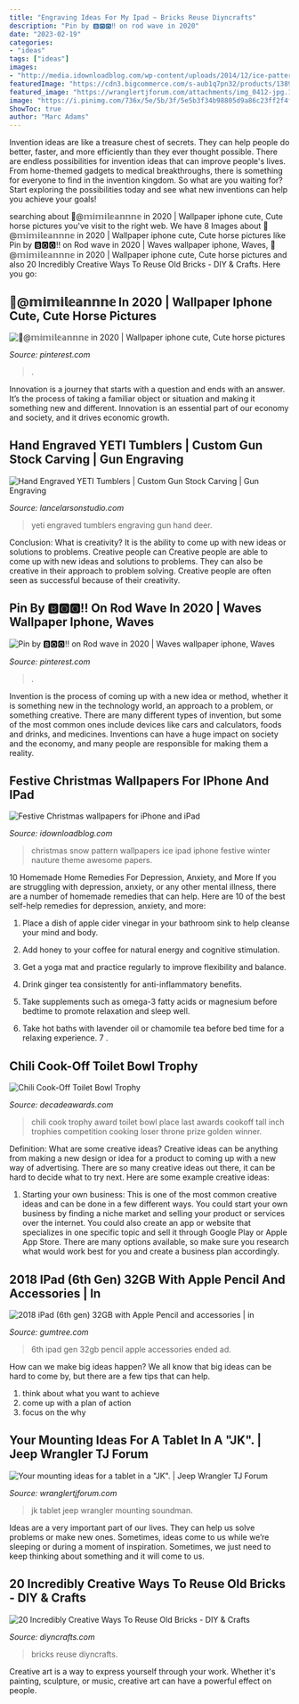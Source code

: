 ```yaml
---
title: "Engraving Ideas For My Ipad ~ Bricks Reuse Diyncrafts"
description: "Pin by 🅱️🅾️🅾️‼️ on rod wave in 2020"
date: "2023-02-19"
categories:
- "ideas"
tags: ["ideas"]
images:
- "http://media.idownloadblog.com/wp-content/uploads/2014/12/ice-pattern-blue-snow-nauture-christmas-9-wallpaper.jpg"
featuredImage: "https://cdn3.bigcommerce.com/s-aub1q7pn32/products/13896/images/26985/RFG841-Chili__23164.1484259824.500.750.jpg?c=2"
featured_image: "https://wranglertjforum.com/attachments/img_0412-jpg.19657/"
image: "https://i.pinimg.com/736x/5e/5b/3f/5e5b3f34b98805d9a86c23ff2f4fc954.jpg"
ShowToc: true
author: "Marc Adams"
---
```



Invention ideas are like a treasure chest of secrets. They can help people do better, faster, and more efficiently than they ever thought possible. There are endless possibilities for invention ideas that can improve people's lives. From home-themed gadgets to medical breakthroughs, there is something for everyone to find in the invention kingdom. So what are you waiting for? Start exploring the possibilities today and see what new inventions can help you achieve your goals!

	

		
searching about 🍑@𝕞𝕚𝕞𝕚𝕝𝕖𝕒𝕟𝕟𝕟𝕖 in 2020 | Wallpaper iphone cute, Cute horse pictures you've visit to the right web. We have 8 Images about 🍑@𝕞𝕚𝕞𝕚𝕝𝕖𝕒𝕟𝕟𝕟𝕖 in 2020 | Wallpaper iphone cute, Cute horse pictures like Pin by 🅱️🅾️🅾️‼️ on Rod wave in 2020 | Waves wallpaper iphone, Waves, 🍑@𝕞𝕚𝕞𝕚𝕝𝕖𝕒𝕟𝕟𝕟𝕖 in 2020 | Wallpaper iphone cute, Cute horse pictures and also 20 Incredibly Creative Ways To Reuse Old Bricks - DIY &amp; Crafts. Here you go:
		
    
## 🍑@𝕞𝕚𝕞𝕚𝕝𝕖𝕒𝕟𝕟𝕟𝕖 In 2020 | Wallpaper Iphone Cute, Cute Horse Pictures

<img loading=lazy src="https://i.pinimg.com/736x/b2/ab/71/b2ab71e8257937e0f0103fe090b5894d.jpg" onerror="this.onerror=null;this.src='https://tse1.mm.bing.net/th?id=OIP.uzTGSp_H5XGuJX1jG3TtzQHaJ3&amp;pid=15.1';" alt="🍑@𝕞𝕚𝕞𝕚𝕝𝕖𝕒𝕟𝕟𝕟𝕖 in 2020 | Wallpaper iphone cute, Cute horse pictures">

_Source: pinterest.com_

>. 

	

Innovation is a journey that starts with a question and ends with an answer. It’s the process of taking a familiar object or situation and making it something new and different. Innovation is an essential part of our economy and society, and it drives economic growth.

    
## Hand Engraved YETI Tumblers | Custom Gun Stock Carving | Gun Engraving

<img loading=lazy src="http://lancelarsonstudio.com/wp-content/uploads/2015/10/IMG_1016.jpg" onerror="this.onerror=null;this.src='https://tse4.mm.bing.net/th?id=OIP.cs6lMqL8LO9fz31KIID7ygHaHa&amp;pid=15.1';" alt="Hand Engraved YETI Tumblers | Custom Gun Stock Carving | Gun Engraving">

_Source: lancelarsonstudio.com_

>yeti engraved tumblers engraving gun hand deer. 

	

Conclusion: What is creativity? It is the ability to come up with new ideas or solutions to problems. Creative people can
Creative people are able to come up with new ideas and solutions to problems. They can also be creative in their approach to problem solving. Creative people are often seen as successful because of their creativity.

    
## Pin By 🅱️🅾️🅾️‼️ On Rod Wave In 2020 | Waves Wallpaper Iphone, Waves

<img loading=lazy src="https://i.pinimg.com/736x/5e/5b/3f/5e5b3f34b98805d9a86c23ff2f4fc954.jpg" onerror="this.onerror=null;this.src='https://tse4.mm.bing.net/th?id=OIP.r82vvaohHSf-SB3YRb7xtQHaNL&amp;pid=15.1';" alt="Pin by 🅱️🅾️🅾️‼️ on Rod wave in 2020 | Waves wallpaper iphone, Waves">

_Source: pinterest.com_

>. 

	

Invention is the process of coming up with a new idea or method, whether it is something new in the technology world, an approach to a problem, or something creative. There are many different types of invention, but some of the most common ones include devices like cars and calculators, foods and drinks, and medicines. Inventions can have a huge impact on society and the economy, and many people are responsible for making them a reality.

    
## Festive Christmas Wallpapers For IPhone And IPad

<img loading=lazy src="http://media.idownloadblog.com/wp-content/uploads/2014/12/ice-pattern-blue-snow-nauture-christmas-9-wallpaper.jpg" onerror="this.onerror=null;this.src='https://tse1.mm.bing.net/th?id=OIP.K3YopanrQpIkkYtFGOiyigHaHa&amp;pid=15.1';" alt="Festive Christmas wallpapers for iPhone and iPad">

_Source: idownloadblog.com_

>christmas snow pattern wallpapers ice ipad iphone festive winter nauture theme awesome papers. 

	

10 Homemade Home Remedies For Depression, Anxiety, and More
If you are struggling with depression, anxiety, or any other mental illness, there are a number of homemade remedies that can help. Here are 10 of the best self-help remedies for depression, anxiety, and more:
1. Place a dish of apple cider vinegar in your bathroom sink to help cleanse your mind and body.

2. Add honey to your coffee for natural energy and cognitive stimulation.

3. Get a yoga mat and practice regularly to improve flexibility and balance.

4. Drink ginger tea consistently for anti-inflammatory benefits.

5. Take supplements such as omega-3 fatty acids or magnesium before bedtime to promote relaxation and sleep well.

6. Take hot baths with lavender oil or chamomile tea before bed time for a relaxing experience.      7 .

    
## Chili Cook-Off Toilet Bowl Trophy

<img loading=lazy src="https://cdn3.bigcommerce.com/s-aub1q7pn32/products/13896/images/26985/RFG841-Chili__23164.1484259824.500.750.jpg?c=2" onerror="this.onerror=null;this.src='https://tse2.mm.bing.net/th?id=OIP.QuJbCPW1LNW3JUQTqp7FfwAAAA&amp;pid=15.1';" alt="Chili Cook-Off Toilet Bowl Trophy">

_Source: decadeawards.com_

>chili cook trophy award toilet bowl place last awards cookoff tall inch trophies competition cooking loser throne prize golden winner. 

	

Definition: What are some creative ideas?
Creative ideas can be anything from making a new design or idea for a product to coming up with a new way of advertising. There are so many creative ideas out there, it can be hard to decide what to try next. Here are some example creative ideas:
1. Starting your own business: This is one of the most common creative ideas and can be done in a few different ways. You could start your own business by finding a niche market and selling your product or services over the internet. You could also create an app or website that specializes in one specific topic and sell it through Google Play or Apple App Store. There are many options available, so make sure you research what would work best for you and create a business plan accordingly.


    
## 2018 IPad (6th Gen) 32GB With Apple Pencil And Accessories | In

<img loading=lazy src="https://i.ebayimg.com/00/s/MTAyNFg3Njg=/z/anQAAOSw7wddLukT/$_86.JPG" onerror="this.onerror=null;this.src='https://tse3.mm.bing.net/th?id=OIP.clehEbtbW0nAwHe2m8H7_QHaJ4&amp;pid=15.1';" alt="2018 iPad (6th gen) 32GB with Apple Pencil and accessories | in">

_Source: gumtree.com_

>6th ipad gen 32gb pencil apple accessories ended ad. 

	

How can we make big ideas happen?
We all know that big ideas can be hard to come by, but there are a few tips that can help. 
1. think about what you want to achieve 
2. come up with a plan of action 
3. focus on the why 

    
## Your Mounting Ideas For A Tablet In A &quot;JK&quot;. | Jeep Wrangler TJ Forum

<img loading=lazy src="https://wranglertjforum.com/attachments/img_0412-jpg.19657/" onerror="this.onerror=null;this.src='https://tse4.mm.bing.net/th?id=OIP.2L2ouSGZINopGxJUIvYS6gHaG4&amp;pid=15.1';" alt="Your mounting ideas for a tablet in a &quot;JK&quot;. | Jeep Wrangler TJ Forum">

_Source: wranglertjforum.com_

>jk tablet jeep wrangler mounting soundman. 

	

Ideas are a very important part of our lives. They can help us solve problems or make new ones. Sometimes, ideas come to us while we’re sleeping or during a moment of inspiration. Sometimes, we just need to keep thinking about something and it will come to us.

    
## 20 Incredibly Creative Ways To Reuse Old Bricks - DIY &amp; Crafts

<img loading=lazy src="https://www.diyncrafts.com/wp-content/uploads/2016/08/brick-projects.jpg" onerror="this.onerror=null;this.src='https://tse1.mm.bing.net/th?id=OIP.3gyw5_vbERPygGofw-Q6cwHaD4&amp;pid=15.1';" alt="20 Incredibly Creative Ways To Reuse Old Bricks - DIY &amp; Crafts">

_Source: diyncrafts.com_

>bricks reuse diyncrafts. 

	

Creative art is a way to express yourself through your work. Whether it's painting, sculpture, or music, creative art can have a powerful effect on people.

